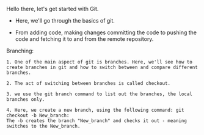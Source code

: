 Hello there, let's get started with Git. 

* Here, we'll go through the basics of git. 

* From adding code,  making changes committing the code to pushing the code and fetching it to and from the remote repository. 

Branching: 

    1. One of the main aspect of git is branches. Here, we'll see how to create branches in git and how to switch between and compare different branches. 

    2. The act of switching between branches is called checkout. 

    3. we use the git branch command to list out the branches, the local branches only. 

    4. Here, we create a new branch, using the following command: git checkout -b New_branch:
    The -b creates the branch "New_branch" and checks it out - meaning switches to the New_branch. 